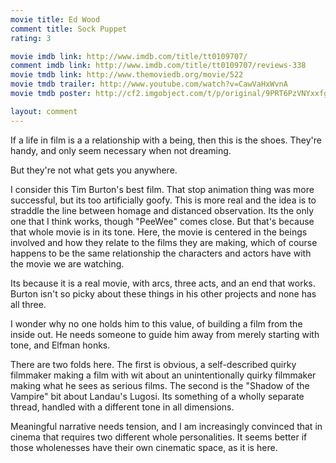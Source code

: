 ```yaml
---
movie title: Ed Wood
comment title: Sock Puppet
rating: 3

movie imdb link: http://www.imdb.com/title/tt0109707/
comment imdb link: http://www.imdb.com/title/tt0109707/reviews-338
movie tmdb link: http://www.themoviedb.org/movie/522
movie tmdb trailer: http://www.youtube.com/watch?v=CawVaHxWvnA
movie tmdb poster: http://cf2.imgobject.com/t/p/original/9PRT6PzVNYxxfgQdEmn7r14nmcO.jpg

layout: comment
---
```


If a life in film is a a relationship with a being, then this is the shoes. They're handy, and only seem necessary when not dreaming.

But they're not what gets you anywhere.

I consider this Tim Burton's best film. That stop animation thing was more successful, but its too artificially goofy. This is more real and the idea is to straddle the line between homage and distanced observation. Its the only one that I think works, though "PeeWee" comes close. But that's because that whole movie is in its tone. Here, the movie is centered in the beings involved and how they relate to the films they are making, which of course happens to be the same relationship the characters and actors have with the movie we are watching.

Its because it is a real movie, with arcs, three acts, and an end that works. Burton isn't so picky about these things in his other projects and none has all three. 

I wonder why no one holds him to this value, of building a film from the inside out. He needs someone to guide him away from merely starting with tone, and Elfman honks.

There are two folds here. The first is obvious, a self-described quirky filmmaker making a film with wit about an unintentionally quirky filmmaker making what he sees as serious films. The second is the "Shadow of the Vampire" bit about Landau's Lugosi. Its something of a wholly separate thread, handled with a different tone in all dimensions. 

Meaningful narrative needs tension, and I am increasingly convinced that in cinema that requires two different whole personalities. It seems better if those wholenesses have their own cinematic space, as it is here.